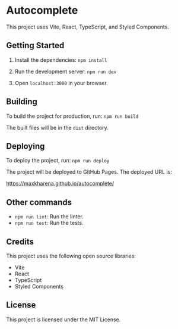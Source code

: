 # Autocomplete

This project uses Vite, React, TypeScript, and Styled Components.

## Getting Started

1. Install the dependencies: `npm install`


2. Run the development server: `npm run dev`


3. Open `localhost:3000` in your browser.

## Building

To build the project for production, run: `npm run build`


The built files will be in the `dist` directory.

## Deploying

To deploy the project, run: `npm run deploy`


The project will be deployed to GitHub Pages. The deployed URL is:

https://maxkharena.github.io/autocomplete/


## Other commands

* `npm run lint`: Run the linter.
* `npm run test`: Run the tests.

## Credits

This project uses the following open source libraries:

* Vite
* React
* TypeScript
* Styled Components

## License

This project is licensed under the MIT License.